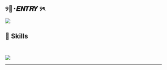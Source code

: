 ## ୨🦇･𝑬𝑵𝑻𝑹𝒀 ୨ৎ

<img src="https://i.pinimg.com/736x/70/2a/b0/702ab02257b68cfd0d335d14a16c4b3b.jpg">

## 🔌 Skills

<br>

<p allign="center">
<img src="https://skillicons.dev/icons?i=cs,python,html,css,c,cpp,js,ts,lua" />
</p>




<hr>
